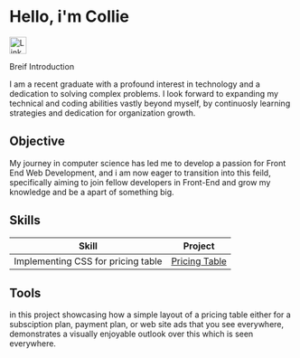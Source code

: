 # Hello, i'm Collie 


<a href="https://linkedin.com"> <img src="https://cdn-icons-png.flaticon.com/512/174/174857.png" alt="LinkedIn" style="width:30px;height:30px;">
</a>


Breif Introduction


I am a recent graduate with a profound interest in technology and a dedication to solving complex problems. I look forward to expanding my technical and coding abilities vastly beyond myself, by continuosly learning strategies and dedication for organization growth. 

## Objective

My journey in computer science has led me to develop a passion for Front End Web Development, and i am now eager to transition into this feild, specifically aiming to join fellow developers in Front-End and grow my knowledge and be a apart of something big.


## Skills

| Skill                                 | Project
|---------------------------------------|----------------------------------------|
Implementing CSS for pricing table      | <a href="https://icodethis.com/modes/design-to-code/50/submissions/309652">Pricing Table</a>


## Tools 
in this project showcasing how a simple layout of a pricing table either for a subsciption plan, payment plan, or web site ads that you see everywhere, demonstrates a visually enjoyable outlook over this which is seen everywhere. 


